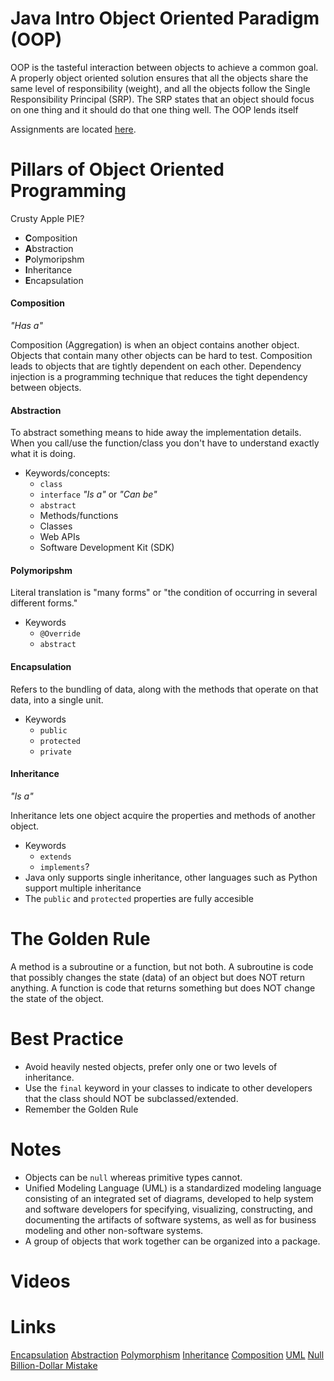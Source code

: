 # Java Intro Object Oriented Paradigm (OOP)
OOP is the tasteful interaction between objects to achieve a common goal.  A properly object oriented solution
ensures that all the objects share the same level of responsibility (weight), and all the objects follow the 
Single Responsibility Principal (SRP).  The SRP states that an object should focus on one thing 
and it should do that one thing well. The OOP lends itself 

Assignments are located [here](assignments.md).

# Pillars of Object Oriented Programming
Crusty Apple PIE?
- **C**omposition
- **A**bstraction
- **P**olymoripshm
- **I**nheritance
- **E**ncapsulation

#### Composition
_"Has a"_

Composition (Aggregation) is when an object contains another object.  Objects that contain many other objects
can be hard to test.  Composition leads to objects that are tightly dependent on each other.  Dependency
injection is a programming technique that reduces the tight dependency between objects.

#### Abstraction
To abstract something means to hide away the implementation details.  
When you call/use the function/class you don't have to understand exactly what it is doing.
- Keywords/concepts:
  - `class`
  - `interface` _"Is a"_ or _"Can be"_
  - `abstract`
  - Methods/functions
  - Classes
  - Web APIs
  - Software Development Kit (SDK)

#### Polymoripshm
Literal translation is "many forms" or "the condition of occurring in several different forms." 
- Keywords
  - `@Override`
  - `abstract`
  
#### Encapsulation
Refers to the bundling of data, along with the methods that operate on that data, into a single unit.
- Keywords
  - `public`
  - `protected`
  - `private`
  
#### Inheritance
_"Is a"_

Inheritance lets one object acquire the properties and methods of another object.
- Keywords
  - `extends`
  - `implements`?
- Java only supports single inheritance, other languages such as Python support multiple inheritance
- The `public` and `protected` properties are fully accesible

# The Golden Rule
A method is a subroutine or a function, but not both.  A subroutine is code that possibly changes the 
state (data) of an object but does NOT return anything.  A function is code that returns something but 
does NOT change the state of the object.

# Best Practice
- Avoid heavily nested objects, prefer only one or two levels of inheritance.  
- Use the `final` keyword in your classes to indicate to other developers that the class should NOT be subclassed/extended.
- Remember the Golden Rule

# Notes
- Objects can be `null` whereas primitive types cannot.
- Unified Modeling Language (UML) is a standardized modeling language consisting of an integrated set of diagrams, developed to help system and software developers for specifying, visualizing, constructing, and documenting the artifacts of software systems, as well as for business modeling and other non-software systems.
- A group of objects that work together can be organized into a package.

# Videos


# Links
[Encapsulation](https://www.sumologic.com/glossary/encapsulation/)
[Abstraction](https://stackify.com/oop-concept-abstraction/)
[Polymorphism](https://www.mygreatlearning.com/blog/polymorphism-in-java/#what-is-polymorphism)
[Inheritance](https://www.tutorialspoint.com/java/java_inheritance.htm)
[Composition](https://www.geeksforgeeks.org/composition-in-java/)
[UML](https://www.visual-paradigm.com/guide/uml-unified-modeling-language/what-is-uml/)
[Null Billion-Dollar Mistake](https://en.wikipedia.org/wiki/Tony_Hoare)

